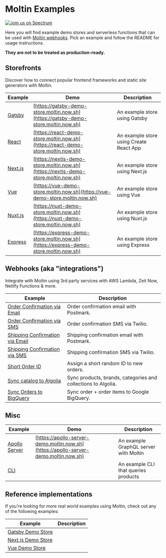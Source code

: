 # Moltin Examples

[![Join us on Spectrum](https://withspectrum.github.io/badge/badge.svg)](https://spectrum.chat/moltin)

Here you will find example demo stores and serverless functions that can be used with [Moltin webhooks](https://docs.moltin.com/advanced/events). Pick an example and follow the README for usage instructions.

**They are not to be treated as production-ready.**

## Storefronts

Discover how to connect popular frontend frameworks and static site generators with Moltin.

| Example             | Demo                                                                                 | Description                             |
| ------------------- | ------------------------------------------------------------------------------------ | --------------------------------------- |
| [Gatsby](/nextjs)   | [https://gatsby-demo-store.moltin.now.sh](https://gatsby-demo-store.moltin.now.sh)   | An example store using Gatsby           |
| [React](/react)     | [https://react-demo-store.moltin.now.sh](https://react-demo-store.moltin.now.sh)     | An example store using Create React App |
| [Next.js](/nextjs)  | [https://nextjs-demo-store.moltin.now.sh](https://nextjs-demo-store.moltin.now.sh)   | An example store using Next.js          |
| [Vue](/vue)         | [https://vue-demo-store.moltin.now.sh](https://vue-demo-store.moltin.now.sh)         | An example store using Vue              |
| [Nuxt.js](/nuxtjs)  | [https://nuxt-demo-store.moltin.now.sh](https://nuxt-demo-store.moltin.now.sh)       | An example store using Nuxt.js          |
| [Express](/express) | [https://express-demo-store.moltin.now.sh](https://express-demo-store.moltin.now.sh) | An example store using Express          |

## Webhooks (aka "integrations")

Integrate with Moltin using 3rd party services with AWS Lambda, Zeit Now, Netlify Functions & more.

| Example                                                         | Description                                                   |
| --------------------------------------------------------------- | ------------------------------------------------------------- |
| [Order Confirmation via Email](/order-confirmation-email)       | Order confirmation email with Postmark.                       |
| [Order Confirmation via SMS](/order-confirmation-sms)           | Order confirmation SMS via Twilio.                            |
| [Shipping Confirmation via Email](/shipping-confirmation-email) | Shipping confirmation email with Postmark.                    |
| [Shipping Confirmation via SMS](/shipping-confirmation-sms)     | Shipping confirmation SMS via Twilio.                         |
| [Short Order ID](/short-order-id)                               | Assign a short random ID to new orders.                       |
| [Sync catalog to Algolia](/sync-catalog-to-algolia)             | Sync products, brands, categories and collections to Algolia. |
| [Sync Orders to BigQuery](/sync-orders-to-big-query)            | Sync order + order items to Google BigQuery.                  |

## Misc

| Example                         | Demo                                                                                 | Description                           |
| ------------------------------- | ------------------------------------------------------------------------------------ | ------------------------------------- |
| [Apollo Server](/apollo-server) | [https://apollo-server-demo.moltin.now.sh](https://apollo-server-demo.moltin.now.sh) | An example GraphQL server with Moltin |
| [CLI](/cli)                     |                                                                                      | An example CLI that queries products  |

## Reference implementations

If you're looking for more real world examples using Moltin, check out any of the following examples:

| Example                                                          | Description |
| ---------------------------------------------------------------- | ----------- |
| [Gatsby Demo Store](https://github.com/moltin/gatsby-demo-store) |             |
| [Next.js Demo Store](https://github.com/moltin/next-demo-store)  |             |
| [Vue Demo Store](https://github.com/moltin/gatsby-demo-store)    |             |
